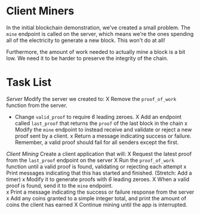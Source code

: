 # Client Miners

In the initial blockchain demonstration, we've created a small problem.  The `mine` endpoint is called on the server, which means we're the ones spending all of the electricity to generate a new block.  This won't do at all!

Furthermore, the amount of work needed to actually mine a block is a bit low.  We need it to be harder to preserve the integrity of the chain.


# Task List

*Server*
Modify the server we created to:
X Remove the `proof_of_work` function from the server.
* Change `valid_proof` to require *6* leading zeroes.
X Add an endpoint called `last_proof` that returns the `proof` of the last block in the chain
x Modify the `mine` endpoint to instead receive and validate or reject a new proof sent by a client.
x Return a message indicating success or failure.  Remember, a valid proof should fail for all senders except the first.

*Client Mining*
Create a client application that will:
X Request the latest proof from the `last_proof` endpoint on the server
X Run the `proof_of_work` function until a valid proof is found, validating or rejecting each attempt
x Print messages indicating that this has started and finished.  (Stretch: Add a timer)
x Modify it to generate proofs with *6* leading zeroes.
X When a valid proof is found, send it to the `mine` endpoint.  
x Print a message indicating the success or failure response from the server
x Add any coins granted to a simple integer total, and print the amount of coins the client has earned
X Continue mining until the app is interrupted.
